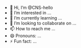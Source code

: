 - 👋 Hi, I’m @CNS-hello
- 👀 I’m interested in ...
- 🌱 I’m currently learning ...
- 💞️ I’m looking to collaborate on ...
- 📫 How to reach me ...
- 😄 Pronouns: ...
- ⚡ Fun fact: ...

<!---
CNS-hello/CNS-hello is a ✨ special ✨ repository because its `README.md` (this file) appears on your GitHub profile.
You can click the Preview link to take a look at your changes.
--->
